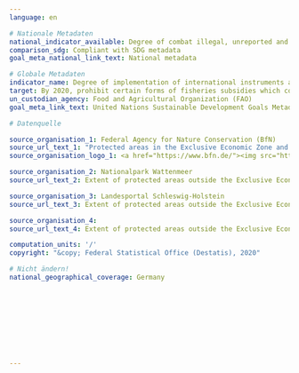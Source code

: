 ```yaml
---
language: en

# Nationale Metadaten
national_indicator_available: Degree of combat illegal, unreported and unregulated fishing
comparison_sdg: Compliant with SDG metadata
goal_meta_national_link_text: National metadata

# Globale Metadaten
indicator_name: Degree of implementation of international instruments aiming to combat illegal, unreported and unregulated fishing
target: By 2020, prohibit certain forms of fisheries subsidies which contribute to overcapacity and overfishing, eliminate subsidies that contribute to illegal, unreported and unregulated fishing and refrain from introducing new such subsidies, recognizing that appropriate and effective special and differential treatment for developing and least developed countries should be an integral part of the World Trade Organization fisheries subsidies negotiation
un_custodian_agency: Food and Agricultural Organization (FAO)
goal_meta_link_text: United Nations Sustainable Development Goals Metadata

# Datenquelle

source_organisation_1: Federal Agency for Nature Conservation (BfN)
source_url_text_1: "Protected areas in the Exclusive Economic Zone and the total extent of the German territorial water"
source_organisation_logo_1: <a href="https://www.bfn.de/"><img src="https://g205sdgs.github.io/sdg-indicators/public/LogosEn/bfn.png" alt="Logo BfN" /></a>

source_organisation_2: Nationalpark Wattenmeer
source_url_text_2: Extent of protected areas outside the Exclusive Economic Zone (Only available in German)

source_organisation_3: Landesportal Schleswig-Holstein
source_url_text_3: Extent of protected areas outside the Exclusive Economic Zone (Only available in German)

source_organisation_4:
source_url_text_4: Extent of protected areas outside the Exclusive Economic Zone (Only available in German)

computation_units: '/'
copyright: "&copy; Federal Statistical Office (Destatis), 2020"

# Nicht ändern!
national_geographical_coverage: Germany










---
```

